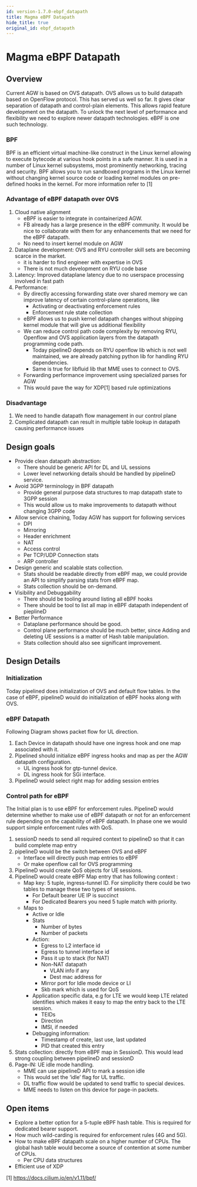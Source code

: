 ```yaml
---
id: version-1.7.0-ebpf_datapath
title: Magma eBPF Datapath
hide_title: true
original_id: ebpf_datapath
---
```

# Magma eBPF Datapath

## Overview

Current AGW is based on OVS datapath. OVS allows us to build datapath based on OpenFlow protocol. This has served us well so far. It gives clear separation of datapath and control-plain elements. This allows rapid feature development on the datapath.
To unlock the next level of performance and flexibility we need to explore newer datapath technologies. eBPF is one such technology.

### BPF

BPF is an efficient virtual machine-like construct in the Linux kernel allowing to execute bytecode at various hook points in a safe manner. It is used in a number of Linux kernel subsystems, most prominently networking, tracing and security. BPF allows you to run sandboxed programs in the Linux kernel without changing kernel source code or loading kernel modules on pre-defined hooks in the kernel. For more information refer to [1]

### Advantage of eBPF datapath over OVS

1. Cloud native alignment
    - eBPF is easier to integrate in containerized AGW.
    - FB already has a large presence in the eBPF community. It would be nice to collaborate with them for any enhancements that we need for the eBPF datapath.
    - No need to insert kernel module on AGW
2. Dataplane development: OVS and RYU controller skill sets are becoming scarce in the market.
    - it is harder to find engineer with expertise in OVS
    - There is not much development on RYU code base
3. Latency: Improved dataplane latency due to no userspace processing involved in fast path
4. Performance:
    - By directly accessing forwarding state over shared memory we can improve latency of certain control-plane operations, like
        - Activating or deactivating enforcement rules
        - Enforcement rule state collection
    - eBPF allows us to push kernel datapath changes without shipping kernel module that will give us additional flexibility
    - We can reduce control path code complexity by removing RYU, Openflow and OVS application layers from the datapath programming code path.
        - Today pipelineD depends on RYU openflow lib which is not well maintained, we are already patching python lib for handling RYU dependencies.
        - Same is true for libfluid lib that MME uses to connect to OVS.
    - Forwarding performance improvement using specialized parses for AGW
    - This would pave the way for XDP[1] based rule optimizations

### Disadvantage

1. We need to handle datapath flow management in our control plane
2. Complicated datapath can result in multiple table lookup in datapath causing performance issues

## Design goals

- Provide clean datapath abstraction:
    - There should be generic API for DL and UL sessions
    - Lower level networking details should be handled by pipelineD service.
- Avoid 3GPP terminology in BPF datapath
    - Provide general purpose data structures to map datapath state to 3GPP session
    - This would allow us to make improvements to datapath without changing 3GPP code
- Allow service chaining, Today AGW has support for following services
    - DPI
    - Mirroring
    - Header enrichment
    - NAT
    - Access control
    - Per TCP/UDP Connection stats
    - ARP controller
- Design generic and scalable stats collection.
    - Stats should be readable directly from eBPF map, we could provide an API to simplify parsing stats from eBPF map.
    - Stats collection should be on-demand.
- Visibility and Debuggability
    - There should be tooling around listing all eBPF hooks
    - There should be tool to list all map in eBPF datapath independent of pieplineD
- Better Performance
    - Dataplane performance should be good.
    - Control plane performance should be much better, since Adding and deleting UE sessions is a matter of Hash table manipulation.
    - Stats collection should also see significant improvement.

## Design Details

### Initialization

Today pipelined does initialization of OVS and default flow tables. In the case of eBPF, pipelineD would do initialization of eBPF hooks along with OVS.

### eBPF Datapath

Following Diagram shows packet flow for UL direction.

1. Each Device in datapath should have one ingress hook and one map associated with it.
2. Pipelined should initialize eBPF ingress hooks and map as per the AGW datapath configuration.
    - UL ingress hook for gtp-tunnel device.
    - DL ingress hook for SGi interface.
3. PipelineD would select right map for adding session entries

<!-- ![eBPF datapath](../../../../../readmes/assets/ebpf-dp1.png) -->

### Control path for eBPF

The Initial plan is to use eBPF for enforcement rules. PipelineD would determine whether to make use of eBPF datapath or not for an enforcement rule depending on the capability of eBPF datapath. In phase one we would support simple enforcement rules with QoS.

1. sessionD needs to send all required context to pipelineD so that it can build complete map entry
2. pipelineD would be the switch between OVS and eBPF
    - Interface will directly push map entries to eBPF
    - Or make openflow call for OVS programming
3. PipelineD would create QoS objects for UE sessions.
4. PipelineD would create eBPF Map entry that has following context :
    - Map key: 5 tuple, ingress-tunnel ID. For simplicity there could be two tables to manage these two types of sessions.
        - For Default bearer UE IP is succinct
        - For Dedicated Bearers you need 5 tuple match with priority.
    - Maps to
        - Active or Idle
        - Stats
            - Number of bytes
            - Number of packets
        - Action:
            - Egress to L2 interface id
            - Egress to tunnel interface id
            - Pass it up to stack (for NAT)
            - Non-NAT datapath
                - VLAN info if any
                - Dest mac address for
            - Mirror port for Idle mode device or LI
            - Skb mark which is used for QoS
        - Application specific data, e.g for LTE we would keep LTE related identifies which makes it easy to map the entry back to the LTE session.
            - TEIDs
            - Direction
            - IMSI, if needed
        - Debugging information:
            - Timestamp of create, last use, last updated
            - PID that created this entry
5. Stats collection: directly from eBPF map in SessionD. This would lead strong coupling between pipelineD and sessionD
6. Page-IN: UE idle mode handling.
    - MME can use pipelineD API to mark a session idle
    - This would set the ‘idle’ flag for UL traffic.
    - DL traffic flow would be updated to send traffic to special devices.
    - MME needs to listen on this device for page-in packets.

## Open items

- Explore a better option for a 5-tuple eBPF hash table. This is required for dedicated bearer support.
- How much wild-carding is required for enforcement rules (4G and 5G).
- How to make eBPF datapath scale on a higher number of CPUs. The global hash table would become a source of contention at some number of CPUs.
    - Per CPU data structures
- Efficient use of XDP

[1] https://docs.cilium.io/en/v1.11/bpf/
